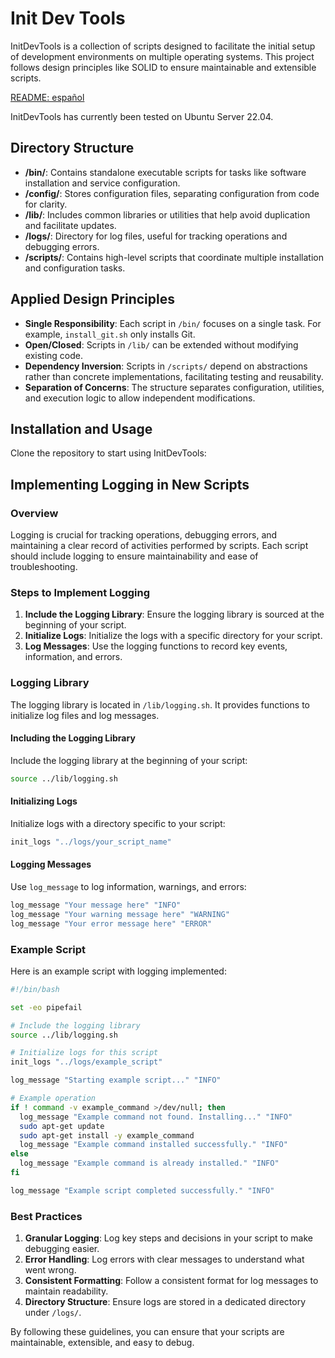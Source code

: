 # Init Dev Tools

InitDevTools is a collection of scripts designed to facilitate the initial setup of development environments on multiple operating systems. This project follows design principles like SOLID to ensure maintainable and extensible scripts.

[README: español](https://github.com/JuanTorchia/init-dev-tools/blob/main/READMEes.md) 

InitDevTools has currently been tested on Ubuntu Server 22.04.

## Directory Structure

- **/bin/**: Contains standalone executable scripts for tasks like software installation and service configuration.
- **/config/**: Stores configuration files, separating configuration from code for clarity.
- **/lib/**: Includes common libraries or utilities that help avoid duplication and facilitate updates.
- **/logs/**: Directory for log files, useful for tracking operations and debugging errors.
- **/scripts/**: Contains high-level scripts that coordinate multiple installation and configuration tasks.

## Applied Design Principles

- **Single Responsibility**: Each script in `/bin/` focuses on a single task. For example, `install_git.sh` only installs Git.
- **Open/Closed**: Scripts in `/lib/` can be extended without modifying existing code.
- **Dependency Inversion**: Scripts in `/scripts/` depend on abstractions rather than concrete implementations, facilitating testing and reusability.
- **Separation of Concerns**: The structure separates configuration, utilities, and execution logic to allow independent modifications.

## Installation and Usage

Clone the repository to start using InitDevTools:

## Implementing Logging in New Scripts

### Overview

Logging is crucial for tracking operations, debugging errors, and maintaining a clear record of activities performed by scripts. Each script should include logging to ensure maintainability and ease of troubleshooting.

### Steps to Implement Logging

1. **Include the Logging Library**: Ensure the logging library is sourced at the beginning of your script.
2. **Initialize Logs**: Initialize the logs with a specific directory for your script.
3. **Log Messages**: Use the logging functions to record key events, information, and errors.

### Logging Library

The logging library is located in `/lib/logging.sh`. It provides functions to initialize log files and log messages.

#### Including the Logging Library

Include the logging library at the beginning of your script:
```bash
source ../lib/logging.sh
```

#### Initializing Logs

Initialize logs with a directory specific to your script:
```bash
init_logs "../logs/your_script_name"
```

#### Logging Messages

Use `log_message` to log information, warnings, and errors:
```bash
log_message "Your message here" "INFO"
log_message "Your warning message here" "WARNING"
log_message "Your error message here" "ERROR"
```

### Example Script

Here is an example script with logging implemented:

```bash
#!/bin/bash

set -eo pipefail

# Include the logging library
source ../lib/logging.sh

# Initialize logs for this script
init_logs "../logs/example_script"

log_message "Starting example script..." "INFO"

# Example operation
if ! command -v example_command >/dev/null; then
  log_message "Example command not found. Installing..." "INFO"
  sudo apt-get update
  sudo apt-get install -y example_command
  log_message "Example command installed successfully." "INFO"
else
  log_message "Example command is already installed." "INFO"
fi

log_message "Example script completed successfully." "INFO"
```

### Best Practices

1. **Granular Logging**: Log key steps and decisions in your script to make debugging easier.
2. **Error Handling**: Log errors with clear messages to understand what went wrong.
3. **Consistent Formatting**: Follow a consistent format for log messages to maintain readability.
4. **Directory Structure**: Ensure logs are stored in a dedicated directory under `/logs/`.

By following these guidelines, you can ensure that your scripts are maintainable, extensible, and easy to debug.
